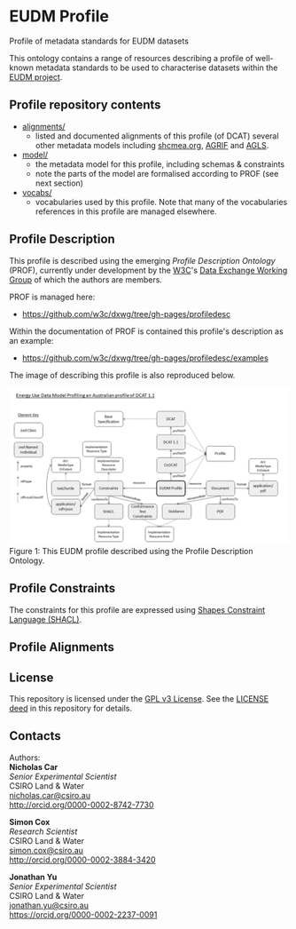 # EUDM Profile
Profile of metadata standards for EUDM datasets

This ontology contains a range of resources describing a profile of well-known metadata standards to be used to characterise datasets within the [EUDM project](https://eudm.csiro.au).


## Profile repository contents
* [alignments/](alignments/)
  * listed and documented alignments of this profile (of DCAT) several other metadata models including [shcmea.org](https://schema.org), [AGRIF](http://reference.data.gov.au/def/ont/agrif) and [AGLS](http://agls.gov.au).
* [model/](model/)
  * the metadata model for this profile, including schemas & constraints
  * note the parts of the model are formalised according to PROF (see next section)
* [vocabs/](vocabs/)
  * vocabularies used by this profile. Note that many of the vocabularies references in this profile are managed elsewhere.


## Profile Description
This profile is described using the emerging *Profile Description Ontology* (PROF), currently under development by the [W3C](https://www.w3.org/)'s [Data Exchange Working Group](https://www.w3.org/2017/dxwg/wiki/Main_Page) of which the authors are members.

PROF is managed here:

* <https://github.com/w3c/dxwg/tree/gh-pages/profiledesc>

Within the documentation of PROF is contained this profile's description as an example:

* <https://github.com/w3c/dxwg/tree/gh-pages/profiledesc/examples>

The image of describing this profile is also reproduced below.

![](eg_eudm.png)
Figure 1: This EUDM profile described using the Profile Description Ontology.


## Profile Constraints
The constraints for this profile are expressed using [Shapes Constraint Language (SHACL)](https://www.w3.org/TR/shacl/).


## Profile Alignments





## License
This repository is licensed under the [GPL v3 License](https://www.gnu.org/licenses/gpl-3.0.en.html). See the [LICENSE deed](LICENSE) in this repository for details.

## Contacts
Authors:  
**Nicholas Car**  
*Senior Experimental Scientist*  
CSIRO Land & Water    
<nicholas.car@csiro.au>  
<http://orcid.org/0000-0002-8742-7730>

**Simon Cox**  
*Research Scientist*  
CSIRO Land & Water    
<simon.cox@csiro.au>  
<http://orcid.org/0000-0002-3884-3420>

**Jonathan Yu**  
*Senior Experimental Scientist*   
CSIRO Land & Water    
<jonathan.yu@csiro.au>  
<https://orcid.org/0000-0002-2237-0091>
